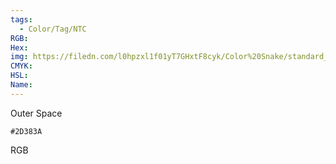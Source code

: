 ```yaml
---
tags:
  - Color/Tag/NTC
RGB:
Hex:
img: https://filedn.com/l0hpzxl1f01yT7GHxtF8cyk/Color%20Snake/standard_csv_to_svg/%23/2D383A.svg
CMYK:
HSL:
Name:
---
```

Outer Space
```palette
#2D383A
```
RGB
